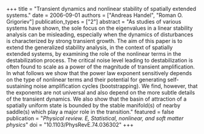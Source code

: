 +++
title = "Transient dynamics and nonlinear stability of spatially extended systems."
date = 2006-09-01
authors = ["Andreas Handel", "Roman O. Grigoriev"]
publication_types = ["2"]
abstract = "As studies of various systems have shown, the sole focus on the eigenvalues in a  linear stability analysis can be misleading, especially when the dynamics of disturbances is characterized by strong transient growth. The aim of this paper is to extend the generalized stability analysis, in the context of spatially extended systems, by examining the role of the nonlinear terms in the destabilization process. The critical noise level leading to destabilization is often found to scale as a power of the magnitude of transient amplification. In what follows we show that the power law exponent sensitively depends on the type  of nonlinear terms and their potential for generating self-sustaining noise amplification cycles (bootstrapping). We find, however, that the exponents are not universal and also depend on the more subtle details of the transient dynamics. We also show that the basin of attraction of a spatially uniform state  is bounded by the stable manifold(s) of nearby saddle(s) which play a major role  in the transition."
featured = false
publication = "*Physical review. E, Statistical, nonlinear, and soft matter physics*"
doi = "10.1103/PhysRevE.74.036302"
+++

